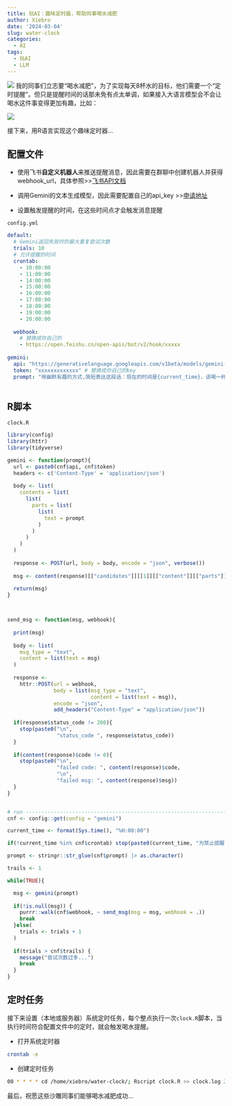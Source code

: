 ```yaml
---
title: 玩AI：趣味定时器，帮助同事喝水减肥
author: Xiebro
date: '2024-03-04'
slug: water-clock
categories:
  - AI
tags:
  - 玩AI
  - LLM
---
```


![](images/chat.png)
我的同事们立志要“喝水减肥”，为了实现每天8杯水的目标，他们需要一个“定时提醒”。但只是提醒时间的话那未免有点太单调，如果接入大语言模型会不会让喝水这件事变得更加有趣，比如：

![](images/screenshot-20240309-135913.png)

接下来，用R语言实现这个趣味定时器...
## 配置文件

- 使用飞书**自定义机器人**来推送提醒消息，因此需要在群聊中创建机器人并获得webhook_url，具体参照>>[飞书API文档](https://open.feishu.cn/document/client-docs/bot-v3/add-custom-bot)

- 调用Gemini的文本生成模型，因此需要配置自己的api_key >>[申请地址](https://aistudio.google.com/app/apikey)

- 设置触发提醒的时间，在这些时间点才会触发消息提醒

  
`config.yml`
```yaml
default:
  # Gemini返回失败时的最大重复尝试次数
  trials: 10
  # 允许提醒的时间
  crontab:
    - 10:00:00
    - 11:00:00
    - 14:00:00
    - 15:00:00
    - 16:00:00
    - 17:00:00
    - 18:00:00
    - 19:00:00
    - 20:00:00
    
  webhook: 
    # 替换成你自己的
    - https://open.feishu.cn/open-apis/bot/v2/hook/xxxxx 
    
gemini:
  api: "https://generativelanguage.googleapis.com/v1beta/models/gemini-pro:generateContent?key="
  token: "xxxxxxxxxxxxx" # 替换成你自己的key
  prompt: "用幽默有趣的方式,简短表达这段话：现在的时间是{current_time}，该喝一杯水了"
  
```

## R脚本
`clock.R`
```r
library(config)
library(httr)
library(tidyverse)

gemini <- function(prompt){
  url <- paste0(cnf$api, cnf$token)
  headers <- c('Content-Type' = 'application/json')
  
  body <- list(
    contents = list(
      list(
        parts = list(
          list(
            text = prompt
          )
        )
      )
    )
  )
  
  response <- POST(url, body = body, encode = "json", verbose())
  
  msg <- content(response)[["candidates"]][[1]][["content"]][["parts"]][[1]][["text"]]
  
  return(msg)
}



send_msg <- function(msg, webhook){
  
  print(msg)
  
  body <- list(
    msg_type = "text",
    content = list(text = msg)
  )
  
  response <-
    httr::POST(url = webhook,
               body = list(msg_type = "text",
                           content = list(text = msg)),
               encode = "json",
               add_headers("Content-Type" = "application/json"))
  
  if(response$status_code != 200){
    stop(paste0("\n",
                "status_code ", response$status_code))
  }
  
  if(content(response)$code != 0){
    stop(paste0("\n",
                "failed code: ", content(response)$code,
                "\n",
                "failed msg: ", content(response)$msg))
  }
}


# run --------------------------------------------------------------------------
cnf <- config::get(config = "gemini")

current_time <- format(Sys.time(), "%H:00:00")

if(!current_time %in% cnf$crontab) stop(paste0(current_time, "为禁止提醒时段..."))

prompt <- stringr::str_glue(cnf$prompt) |> as.character()

trails <- 1

while(TRUE){

  msg <- gemini(prompt)
  
  if(!is.null(msg)) {
    purrr::walk(cnf$webhook, ~ send_msg(msg = msg, webhook = .))
    break
  }else(
    trials <- trials + 1
  )
 
  if(trials > cnf$trails) {
    message("尝试次数过多...")
    break
  }
}
```

## 定时任务

接下来设置（本地或服务器）系统定时任务，每个整点执行一次`clock.R`脚本，当执行时间符合配置文件中的定时，就会触发喝水提醒。

- 打开系统定时器
```bash
crontab -e 
```
- 创建定时任务
```bash
00 * * * * cd /home/xiebro/water-clock/; Rscript clock.R >> clock.log 2>&1
```

最后，祝愿这些沙雕同事们能够喝水减肥成功...

